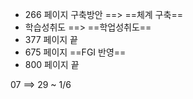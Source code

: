 
+ 266 페이지 구축방안 ==> ==체계 구축==
+ 학습성취도 ==> ==학업성취도==
+ 377 페이지 끝
+ 675 페이지 ==FGI 반영==
+ 800 페이지 끝



07 ==> 29 ~ 1/6
